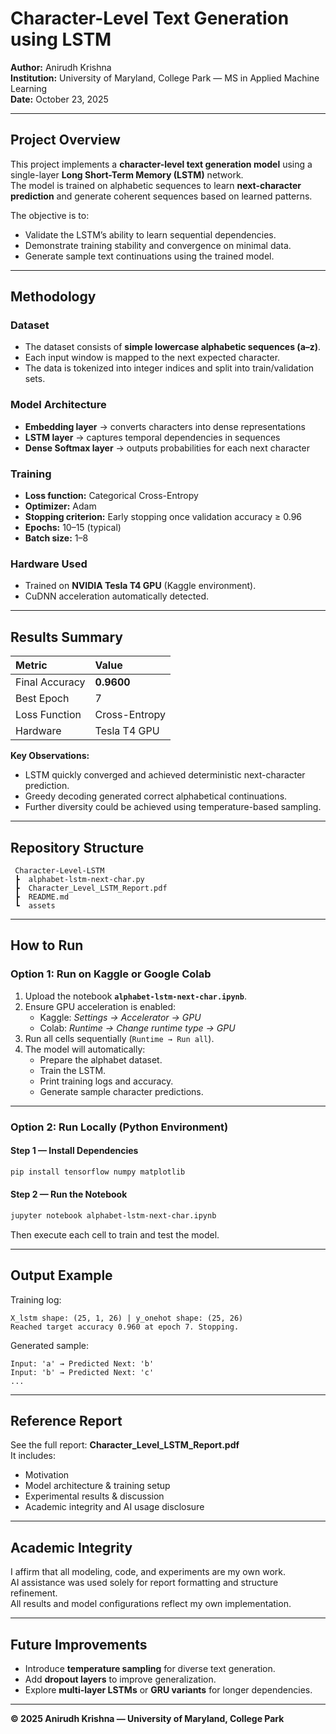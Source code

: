 # Character-Level Text Generation using LSTM

**Author:** Anirudh Krishna  
**Institution:** University of Maryland, College Park — MS in Applied Machine Learning  
**Date:** October 23, 2025  

---

## Project Overview

This project implements a **character-level text generation model** using a single-layer **Long Short-Term Memory (LSTM)** network.  
The model is trained on alphabetic sequences to learn **next-character prediction** and generate coherent sequences based on learned patterns.

The objective is to:
- Validate the LSTM’s ability to learn sequential dependencies.
- Demonstrate training stability and convergence on minimal data.
- Generate sample text continuations using the trained model.

---

## Methodology

### Dataset
- The dataset consists of **simple lowercase alphabetic sequences (a–z)**.
- Each input window is mapped to the next expected character.
- The data is tokenized into integer indices and split into train/validation sets.

### Model Architecture
- **Embedding layer** → converts characters into dense representations  
- **LSTM layer** → captures temporal dependencies in sequences  
- **Dense Softmax layer** → outputs probabilities for each next character  

### Training
- **Loss function:** Categorical Cross-Entropy  
- **Optimizer:** Adam  
- **Stopping criterion:** Early stopping once validation accuracy ≥ 0.96  
- **Epochs:** 10–15 (typical)  
- **Batch size:** 1–8  

### Hardware Used
- Trained on **NVIDIA Tesla T4 GPU** (Kaggle environment).  
- CuDNN acceleration automatically detected.

---

## Results Summary

| Metric | Value |
|:-------|:------|
| Final Accuracy | **0.9600** |
| Best Epoch | 7 |
| Loss Function | Cross-Entropy |
| Hardware | Tesla T4 GPU |

**Key Observations:**
- LSTM quickly converged and achieved deterministic next-character prediction.
- Greedy decoding generated correct alphabetical continuations.
- Further diversity could be achieved using temperature-based sampling.

---

## Repository Structure

```
 Character-Level-LSTM
 ┣  alphabet-lstm-next-char.py
 ┣  Character_Level_LSTM_Report.pdf
 ┣  README.md
 ┗  assets
```

---

## How to Run

### Option 1: Run on Kaggle or Google Colab
1. Upload the notebook **`alphabet-lstm-next-char.ipynb`**.
2. Ensure GPU acceleration is enabled:
   - Kaggle: *Settings → Accelerator → GPU*
   - Colab: *Runtime → Change runtime type → GPU*
3. Run all cells sequentially (`Runtime → Run all`).
4. The model will automatically:
   - Prepare the alphabet dataset.
   - Train the LSTM.
   - Print training logs and accuracy.
   - Generate sample character predictions.

---

### Option 2: Run Locally (Python Environment)
#### **Step 1 — Install Dependencies**
```bash
pip install tensorflow numpy matplotlib
```

#### **Step 2 — Run the Notebook**
```bash
jupyter notebook alphabet-lstm-next-char.ipynb
```
Then execute each cell to train and test the model.

---

## Output Example

Training log:
```
X_lstm shape: (25, 1, 26) | y_onehot shape: (25, 26)
Reached target accuracy 0.960 at epoch 7. Stopping.
```

Generated sample:
```
Input: 'a' → Predicted Next: 'b'
Input: 'b' → Predicted Next: 'c'
...
```

---

## Reference Report

See the full report: **Character_Level_LSTM_Report.pdf**  
It includes:
- Motivation  
- Model architecture & training setup  
- Experimental results & discussion  
- Academic integrity and AI usage disclosure  

---

## Academic Integrity

I affirm that all modeling, code, and experiments are my own work.  
AI assistance was used solely for report formatting and structure refinement.  
All results and model configurations reflect my own implementation.

---

## Future Improvements

- Introduce **temperature sampling** for diverse text generation.  
- Add **dropout layers** to improve generalization.  
- Explore **multi-layer LSTMs** or **GRU variants** for longer dependencies.

---

**© 2025 Anirudh Krishna — University of Maryland, College Park**
